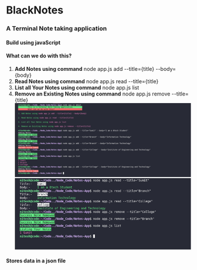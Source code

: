 # BlackNotes
### A Terminal Note taking application
#### Build using javaScript
#### What can we do with this?
1. **Add Notes using command** node app.js add --title={title} --body={body}
2. **Read Notes using command** node app.js read --title={title}
3. **List all Your Notes using command** node app.js list
4. **Remove an Existing Notes using command** node app.js remove --title={title}
![image](https://github.com/sumitgupta7132/BlackNotes/blob/master/Img/notes-1.png)
![image](https://github.com/sumitgupta7132/BlackNotes/blob/master/Img/2-notes.png)
#### Stores data in a json file
